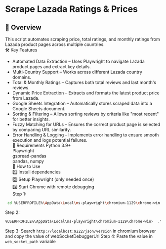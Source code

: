# Scrape Lazada Ratings & Prices

## 📌 Overview  
This script automates scraping price, total ratings, and monthly ratings from Lazada product pages across multiple countries.  
🛠️ Key Features  
* Automated Data Extraction – Uses Playwright to navigate Lazada product pages and extract key details.  
* Multi-Country Support – Works across different Lazada country domains.  
* Total & Monthly Ratings – Captures both total reviews and last month's reviews.   
* Dynamic Price Extraction – Extracts and formats the latest product price from Lazada.  
* Google Sheets Integration – Automatically stores scraped data into a Google Sheets document.  
* Sorting & Filtering – Allows sorting reviews by criteria like "most recent" for better insights.  
* Fuzzy Matching for URLs – Ensures the correct product page is selected by comparing URL similarity.  
* Error Handling & Logging – Implements error handling to ensure smooth execution and logs potential failures.  
🔧 Requirements
Python 3.9+  
Playwright   
gspread-pandas   
pandas, numpy   
🚀 How to Use  
1️⃣ Install dependencies  
2️⃣ Setup Playwright (only needed once)  
3️⃣ Start Chrome with remote debugging  
Step 1:   
```bash
 cd %USERPROFILE%\AppData\Local\ms-playwright\chromium-1129\chrome-win  
```
Step 2:  
``` bash
%USERPROFILE%\AppData\Local\ms-playwright\chromium-1129\chrome-win>  .\chrome --remote-debugging-port=9222
```
Step 3:
Search ```http://localhost:9222/json/version``` in chromium browser and copy the value of webSocketDebuggerUrl
Step 4: 
Paste the value in  ```web_socket_path``` variable









 
